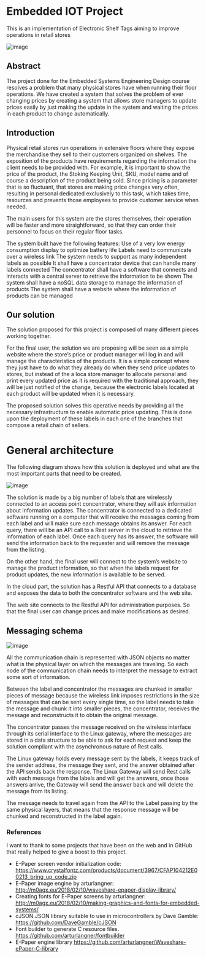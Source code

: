 # Embedded IOT Project
This is an implementation of Electronic Shelf Tags aiming to improve operations in retail stores


![image](https://user-images.githubusercontent.com/25968721/79048795-8fe77e00-7bed-11ea-9828-673706acc54b.png)



## Abstract
The project done for the Embedded Systems Engineering Design course resolves a problem that many physical stores have when running their floor operations. We have created a system that solves the problem of ever changing prices by creating a system that allows store managers to update prices easily by just making the update in the system and waiting the prices in each product to change automatically.


## Introduction
Physical retail stores run operations in extensive floors where they expose the merchandise they sell to their customers organized on shelves. The exposition of the products have requirements regarding the information the client needs to be provided with.  For example, it is important to show the price of the product, the Stoking Keeping Unit, SKU, model name and of course a description of the product being sold. Since pricing is a parameter that is so fluctuant, that stores are making price changes very often, resulting in personal dedicated exclusively to this task, which takes time, resources and prevents those employees to provide customer service when needed. 

The main users for this system are the stores themselves, their operation will be faster and more straightforward, so that they can order their personnel to focus on their regular floor tasks.

The system built have the following features:
Use of a very low energy consumption display to optimize battery life
Labels need to communicate over a wireless link
The system needs to support as many independent labels as possible
It shall have a concentrator device that can handle many labels connected
The concentrator shall have a software that connects and interacts with a central server to retrieve the information to be shown
The system shall have a noSQL data storage to manage the information of products 
The system shall have a website where the information of products can be managed

## Our solution
The solution proposed for this project is composed of many different pieces working together.

For the final user, the solution we are proposing will be seen as a simple website where the store’s price or product manager will log in and will manage the characteristics of the products. It is a simple concept where they just have to do what they already do when they send price updates to stores, but instead of the a loca store manager to allocate personal and print every updated price as it is required with the traditional approach, they will be just notified of the change, because the electronic labels located at each product will be updated when it is necessary.

The proposed solution solves this operative needs by providing all the necessary infrastructure to enable automatic price updating. This is done upon the deployment of these labels in each one of the branches that compose a retail chain of sellers.

# General architecture
The following diagram shows how this solution is deployed and what are the most important parts that need to be created.

![image](https://user-images.githubusercontent.com/25968721/80862404-d5262b00-8c42-11ea-83f0-0c2e9fc09b52.png)

The solution is made by a big number of labels that are wirelessly connected to an access point concentrator, where they will ask information about information updates. The concentrator is connected to a dedicated software running on a computer that will receive the messages coming from each label and will make sure each message obtains its answer. For each query, there will be an API call to a Rest server in the cloud to retrieve the information of each label. Once each query has its answer, the software will send the information back to the requester and will remove the message from the listing.

On the other hand, the final user will connect to the system’s website to manage the product information, so that when the labels request for product updates, the new information is available to be served.

In the cloud part, the solution has a Restful API that connects to a database and exposes the data to both the concentrator software and the web site. 

The web site connects to the Restful API for administration purposes. So that the final user can change prices and make modifications as desired.

## Messaging schema

![image](https://user-images.githubusercontent.com/25968721/80862420-f5ee8080-8c42-11ea-80e4-350dd00c70cf.png)

All the communication chain is represented with JSON objects no matter what is the physical layer on which the messages are traveling. So each node of the communication chain needs to interpret the message to extract some sort of information.

Between the label and concentrator the messages are chunked in smaller pieces of message because the wireless link imposes restrictions in the size of messages that can be sent every single time, so the label needs to take the message and chunk it into smaller pieces, the concentrator, receives the message and reconstructs it to obtain the original message.

The concentrator passes the message received on the wireless interface through its serial interface to the Linux gateway, where the messages are stored in a data structure to be able to ask for each request and keep the solution compliant with the asynchronous nature of Rest calls.

The Linux gateway holds every message sent by the labels, it keeps track of the sender address, the message they sent, and the answer obtained after the API sends back the response. The Linux Gateway will send Rest calls with each message from the labels and will get the answers, once those answers arrive, the Gateway will send the answer back and will delete the message from its listing.

The message needs to travel again from the API to the Label passing by the same physical layers, that means that the response message will be chunked and reconstructed in the label again.


### References

I want to thank to some projects that have been on the web and in GitHub that really helped to give a boost to this project.

* E-Paper screen vendor initialization code: https://www.crystalfontz.com/products/document/3967/CFAP104212E00213_bring_up_code.zip
* E-Paper image engine by arturlangner:
http://m0agx.eu/2018/02/10/waveshare-epaper-display-library/
* Creating fonts for E-Paper screens by arturlangner: http://m0agx.eu/2018/02/10/making-graphics-and-fonts-for-embedded-systems/
* cJSON JSON library suitable to use in microcontrollers by Dave Gamble: https://github.com/DaveGamble/cJSON
* Font builder to generate C resource files.
https://github.com/arturlangner/fontbuilder
* E-Paper engine library
https://github.com/arturlangner/Waveshare-ePaper-C-library

